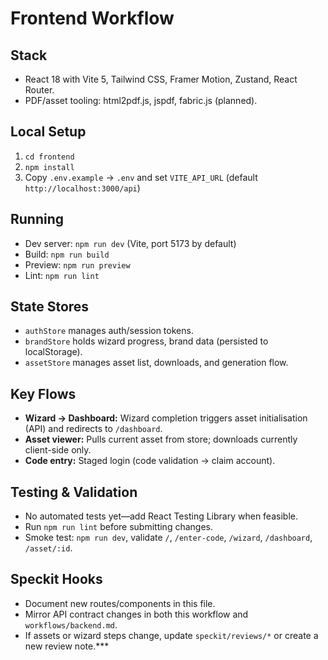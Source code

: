 # Frontend Workflow

## Stack
- React 18 with Vite 5, Tailwind CSS, Framer Motion, Zustand, React Router.
- PDF/asset tooling: html2pdf.js, jspdf, fabric.js (planned).

## Local Setup
1. `cd frontend`
2. `npm install`
3. Copy `.env.example` → `.env` and set `VITE_API_URL` (default `http://localhost:3000/api`)

## Running
- Dev server: `npm run dev` (Vite, port 5173 by default)
- Build: `npm run build`
- Preview: `npm run preview`
- Lint: `npm run lint`

## State Stores
- `authStore` manages auth/session tokens.
- `brandStore` holds wizard progress, brand data (persisted to localStorage).
- `assetStore` manages asset list, downloads, and generation flow.

## Key Flows
- **Wizard → Dashboard:** Wizard completion triggers asset initialisation (API) and redirects to `/dashboard`.
- **Asset viewer:** Pulls current asset from store; downloads currently client-side only.
- **Code entry:** Staged login (code validation → claim account).

## Testing & Validation
- No automated tests yet—add React Testing Library when feasible.
- Run `npm run lint` before submitting changes.
- Smoke test: `npm run dev`, validate `/`, `/enter-code`, `/wizard`, `/dashboard`, `/asset/:id`.

## Speckit Hooks
- Document new routes/components in this file.
- Mirror API contract changes in both this workflow and `workflows/backend.md`.
- If assets or wizard steps change, update `speckit/reviews/*` or create a new review note.***
